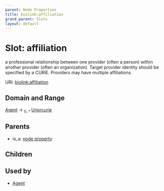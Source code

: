 ```yaml
---
parent: Node Properties
title: biolink:affiliation
grand_parent: Slots
layout: default
---
```


# Slot: affiliation


a professional relationship between one provider (often a person) within another provider (often an organization). Target provider identity should be specified by a CURIE. Providers may have multiple affiliations.

URI: [biolink:affiliation](https://w3id.org/biolink/vocab/affiliation)

## Domain and Range

[Agent](Agent.md) ->  <sub>0..*</sub> [Uriorcurie](types/Uriorcurie.md)

## Parents

 *  is_a: [node property](node_property.md)

## Children


## Used by

 * [Agent](Agent.md)
